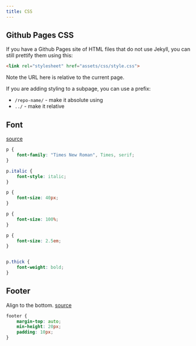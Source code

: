 ```yaml
---
title: CSS
---
```


## Github Pages CSS

If you have a Github Pages site of HTML files that do not use Jekyll, you can still prettify them using this:

```html
<link rel="stylesheet" href="assets/css/style.css">
```

Note the URL here is relative to the current page.

If you are adding styling to a subpage, you can use a prefix:

- `/repo-name/` - make it absolute using
- `../` - make it relative

## Font

[source](https://www.w3schools.com/css/css_font.asp)

```css
p {
    font-family: "Times New Roman", Times, serif;
}

p.italic {
    font-style: italic;
}
```

```css
p {
    font-size: 40px;
}

p {
    font-size: 100%;
}

p {
    font-size: 2.5em;
}
```

```css

p.thick {
    font-weight: bold;
}
```

## Footer

Align to the bottom. [source](https://stackoverflow.com/questions/643879/css-to-make-html-page-footer-stay-at-bottom-of-the-page-with-a-minimum-height-b)

```css
footer {
    margin-top: auto;
    min-height: 20px;
    padding: 10px;
}
```
